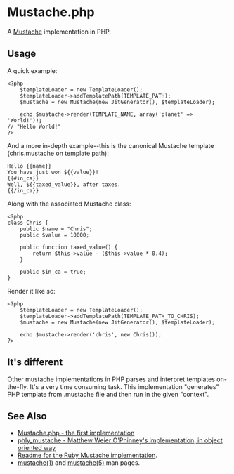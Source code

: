 Mustache.php
============

A [Mustache](http://defunkt.github.com/mustache/) implementation in PHP.


Usage
-----

A quick example:

    <?php
		$templateLoader = new TemplateLoader();
		$templateLoader->addTemplatePath(TEMPLATE_PATH);
		$mustache = new Mustache(new JitGenerator(), $templateLoader);

		echo $mustache->render(TEMPLATE_NAME, array('planet' => 'World!'));
    // "Hello World!"
    ?>


And a more in-depth example--this is the canonical Mustache template (chris.mustache on template path):

    Hello {{name}}
    You have just won ${{value}}!
    {{#in_ca}}
    Well, ${{taxed_value}}, after taxes.
    {{/in_ca}}


Along with the associated Mustache class:

    <?php
    class Chris {
        public $name = "Chris";
        public $value = 10000;
    
        public function taxed_value() {
            return $this->value - ($this->value * 0.4);
        }
    
        public $in_ca = true;
    }


Render it like so:

    <?php
		$templateLoader = new TemplateLoader();
		$templateLoader->addTemplatePath(TEMPLATE_PATH_TO_CHRIS);
		$mustache = new Mustache(new JitGenerator(), $templateLoader);

		echo $mustache->render('chris', new Chris());
    ?>


It's different
--------------

Other mustache implementations in PHP parses and interpret templates on-the-fly. It's a very time consuming task.
This implementation "generates" PHP template from .mustache file and then run in the given "context".



See Also
--------

 * [Mustache.php - the first implementation](https://github.com/bobthecow/mustache.php)
 * [phly_mustache - Matthew Weier O'Phinney's implementation, in object oriented way](https://github.com/weierophinney/phly_mustache)
 * [Readme for the Ruby Mustache implementation](http://github.com/defunkt/mustache/blob/master/README.md).
 * [mustache(1)](http://defunkt.github.com/mustache/mustache.1.html) and [mustache(5)](http://defunkt.github.com/mustache/mustache.5.html) man pages.